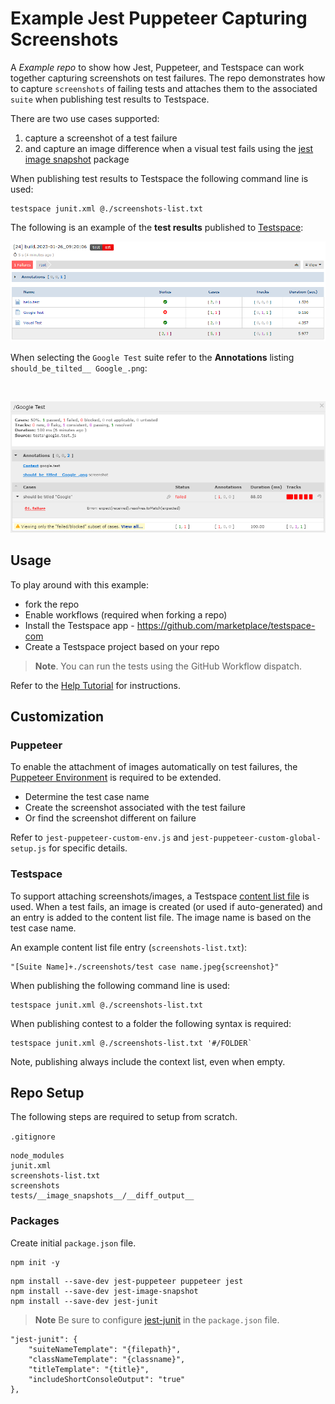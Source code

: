 # Example Jest Puppeteer Capturing Screenshots
A *Example repo* to show how Jest, Puppeteer, and Testspace can work together capturing screenshots on test failures. The repo demonstrates how to capture `screenshots` of failing tests and attaches them to the associated `suite` when publishing test results to Testspace.

There are two use cases supported:
  1. capture a screenshot of a test failure
  2. and capture an image difference when a visual test fails using the [jest image snapshot](https://github.com/americanexpress/jest-image-snapshot) package

When publishing test results to Testspace the following command line is used:

```
testspace junit.xml @./screenshots-list.txt
```

The following is an example of the **test results** published to [Testspace](https://munderseth.testspace.com/spaces/195953/current):
<br>

![Results Publish](readme-results.png "Results Published")

When selecting the `Google Test` suite refer to the **Annotations** listing `should_be_tilted__ Google_.png`:

<br>

![Example Capture Screenshot](readme-suite.png "Example Capture Screenshot")

## Usage
To play around with this example:
- fork the repo
- Enable workflows (required when forking a repo)
- Install the Testspace app - https://github.com/marketplace/testspace-com
- Create a Testspace project based on your repo

> **Note**. You can run the tests using the GitHub Workflow dispatch.

Refer to the [Help Tutorial](https://help.testspace.com/tutorial/setup) for instructions.

## Customization

### Puppeteer
To enable the attachment of images automatically on test failures, the [Puppeteer Environment](
https://github.com/argos-ci/jest-puppeteer#extend-puppeteerenvironment) is required to be extended.

- Determine the test case name
- Create the screenshot associated with the test failure
- Or find the screenshot different on failure

Refer to `jest-puppeteer-custom-env.js` and `jest-puppeteer-custom-global-setup.js` for specific details.

### Testspace
To support attaching screenshots/images, a Testspace [content list file](https://help.testspace.com/publish/push-data-results#content-list) is used. When a test fails, an image is created (or used if auto-generated) and an entry is added to the content list file. The image name is based on the test case name.

An example content list file entry (`screenshots-list.txt`):

```
"[Suite Name]+./screenshots/test case name.jpeg{screenshot}"
```

When publishing the following command line is used:
```
testspace junit.xml @./screenshots-list.txt
```

When publishing contest to a folder the following syntax is required:
```
testspace junit.xml @./screenshots-list.txt '#/FOLDER`
```

Note, publishing always include the context list, even when empty.


## Repo Setup
The following steps are required to setup from scratch.

`.gitignore`
```
node_modules
junit.xml
screenshots-list.txt
screenshots
tests/__image_snapshots__/__diff_output__
```
### Packages

Create initial `package.json` file.
```
npm init -y
```

```
npm install --save-dev jest-puppeteer puppeteer jest
npm install --save-dev jest-image-snapshot
npm install --save-dev jest-junit
```

> **Note** Be sure to configure [jest-junit](https://www.npmjs.com/package/jest-junit) in the `package.json` file.

```
"jest-junit": {
    "suiteNameTemplate": "{filepath}",
    "classNameTemplate": "{classname}",
    "titleTemplate": "{title}",
    "includeShortConsoleOutput": "true"
},
```